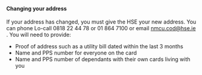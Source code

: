 ####  Changing your address

If your address has changed, you must give the HSE your new address. You can
phone Lo-call 0818 22 44 78 or 01 864 7100 or email [ nmcu.cod@hse.ie
](mailto:nmcu.cod@hse.ie) . You will need to provide:

  * Proof of address such as a utility bill dated within the last 3 months 
  * Name and PPS number for everyone on the card 
  * Name and PPS number of dependants with their own cards living with you 
